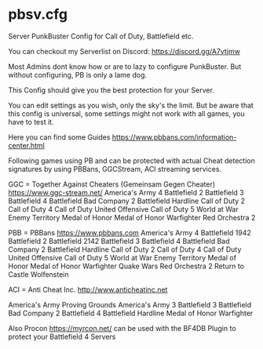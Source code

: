 # pbsv.cfg
Server PunkBuster Config for Call of Duty, Battlefield etc.

You can checkout my Serverlist on Discord: https://discord.gg/A7vtjmw


Most Admins dont know how or are to lazy to configure PunkBuster. But without configuring, PB is only a lame dog.

This Config should give you the best protection for your Server.

You can edit settings as you wish, only the sky's the limit. But be aware that this config is universal, some settings might not work with all games, you have to test it.

Here you can find some Guides https://www.pbbans.com/information-center.html

Following games using PB and can be protected with actual Cheat detection signatures by using PBBans, GGCStream, ACI streaming services.

GGC = Together Against Cheaters (Gemeinsam Gegen Cheater) https://www.ggc-stream.net/
America's Army 4
Battlefield 2
Battlefield 3
Battlefield 4
Battlefield Bad Company 2
Battlefield Hardline
Call of Duty 2
Call of Duty 4
Call of Duty United Offensive
Call of Duty 5 World at War
Enemy Territory
Medal of Honor
Medal of Honor Warfighter
Red Orchestra 2


PBB = PBBans https://www.pbbans.com
America's Army 4
Battlefield 1942
Battlefield 2
Battlefield 2142
Battlefield 3
Battlefield 4
Battlefield Bad Company 2
Battlefield Hardline
Call of Duty 2
Call of Duty 4
Call of Duty United Offensive
Call of Duty 5 World at War
Enemy Territory
Medal of Honor
Medal of Honor Warfighter
Quake Wars
Red Orchestra 2
Return to Castle Wolfenstein




ACI = Anti Cheat Inc. http://www.anticheatinc.net

America's Army Proving Grounds
America's Army 3
Battlefield 3
Battlefield Bad Company 2
Battlefield 4
Battlefield Hardline
Medal of Honor Warfighter


Also Procon https://myrcon.net/ can be used with the BF4DB Plugin to protect your Battlefield 4 Servers

